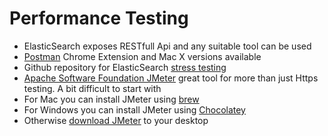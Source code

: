 # Performance Testing #

* ElasticSearch exposes RESTfull Api and any suitable tool can be used
* <a href="https://www.getpostman.com/" target="_blank">Postman</a> Chrome Extension and Mac X versions available 
* Github repository for ElasticSearch <a href="https://github.com/logzio/elasticsearch-stress-test" target="_bank">stress testing</a>
* <a href="http://jmeter.apache.org/" target="_blank">Apache Software Foundation JMeter</a> great tool for more than just Https testing. A bit difficult to start with
* For Mac you can install JMeter using <a href="http://brew.sh/" target="_blank">brew</a>
* For Windows you can install JMeter using <a href="https://chocolatey.org/packages?q=jmeter" target="_blank">Chocolatey</a>
* Otherwise <a href="http://jmeter.apache.org/download_jmeter.cgi" target="_blank">download JMeter</a> to your desktop
